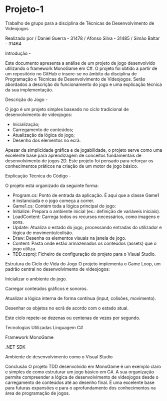 # Projeto-1
Trabalho de grupo para a disciplina de Técnicas de Desenvolvimento de Videojogos

Realizado por / Daniel Guerra - 31478
              / Afonso Silva - 31485
              / Simão Baltar - 31464

Introdução - 

Este documento apresenta a análise de um projeto de jogo desenvolvido utilizando o framework MonoGame em C#.
O projeto foi obtido a partir de um repositório no GitHub e insere-se no âmbito da disciplina de Programação e Técnicas de Desenvolvimento de Videojogos.
Serão abordados a descrição do funcionamento do jogo e uma explicação técnica da sua implementação.

Descrição do Jogo - 

O jogo é um projeto simples baseado no ciclo tradicional de desenvolvimento de videojogos:

- Inicialização;
- Carregamento de conteúdos;
- Atualização da lógica do jogo;
- Desenho dos elementos no ecrã.

Apesar da simplicidade gráfica e de jogabilidade, o projeto serve como uma excelente base para aprendizagem de conceitos fundamentais de desenvolvimento de jogos 2D.
Este projeto foi pensado para reforçar os conhecimentos práticos na criação de um motor de jogo básico.

Explicação Técnica do Código -

O projeto está organizado da seguinte forma:

- Program.cs: Ponto de entrada da aplicação. É aqui que a classe Game1 é instanciada e o jogo começa a correr.
- Game1.cs: Contém toda a lógica principal do jogo:
- Initialize: Prepara o ambiente inicial (ex.: definição de variáveis iniciais).
- LoadContent: Carrega todos os recursos necessários, como imagens e sons.
- Update: Atualiza o estado do jogo, processando entradas do utilizador e lógica de movimento/colisão.
- Draw: Desenha os elementos visuais na janela de jogo.
- Content: Pasta onde estão armazenados os conteúdos (assets) que o jogo utiliza.
- TDD.csproj: Ficheiro de configuração do projeto para o Visual Studio.

Estrutura do Ciclo de Vida do Jogo
O projeto implementa o Game Loop, um padrão central no desenvolvimento de videojogos:

Inicializar o ambiente do jogo.

Carregar conteúdos gráficos e sonoros.

Atualizar a lógica interna de forma contínua (input, colisões, movimento).

Desenhar os objetos no ecrã de acordo com o estado atual.

Este ciclo repete-se dezenas ou centenas de vezes por segundo.

Tecnologias Utilizadas
Linguagem C#

Framework MonoGame

.NET SDK

Ambiente de desenvolvimento como o Visual Studio

Conclusão
O projeto TDD desenvolvido em MonoGame é um exemplo claro e simples de como estruturar um jogo básico em C#.
A sua organização permite compreender a lógica de desenvolvimento de videojogos desde o carregamento de conteúdos até ao desenho final.
É uma excelente base para futuras expansões e para o aprofundamento dos conhecimentos na área de programação de jogos.
